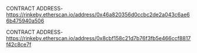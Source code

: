 CONTRACT ADDRESS- https://rinkeby.etherscan.io/address/0x46a820356d0ccbc2de2a043c6ae66b475940a506


CONTRACT ADDRESS- https://rinkeby.etherscan.io/address/0x8cbf158c21d7b76f3fb5e466ccf8817f42c8ce7f
